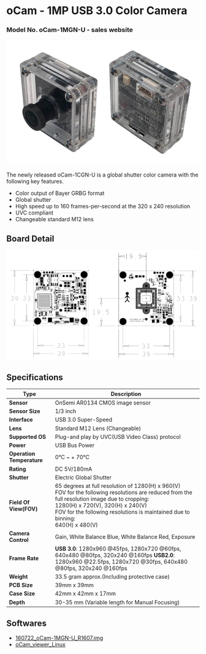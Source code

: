 # oCam - 1MP USB 3.0 Color Camera
### Model No. oCam-1MGN-U - sales website

![ScreenShot](../../images/oCam-1MGN-U_model_new.jpg)


The newly released oCam-1CGN-U is a global shutter color camera with the following key features.
* Color output of Bayer GRBG format
* Global shutter
* High speed up to 160 frames-per-second at the 320 x 240 resolution
* UVC compliant
* Changeable standard M12 lens

## Board Detail
![ScreenShot](../../images/oCam-1MGN-U_layout.png)


## Specifications
Type | Description |
------|------|
**Sensor** | OnSemi AR0134 CMOS image sensor |
**Sensor Size** | 1/3 inch |
**Interface** | USB 3.0 Super-Speed |
**Lens** | Standard M12 Lens (Changeable) | 
**Supported OS** | Plug-and play by UVC(USB Video Class) protocol | 
**Power** | USB Bus Power | 
**Operation Temperature** | 0°C ~ + 70°C |
**Rating** | DC 5V/180mA |
**Shutter** | Electric Global Shutter |
**Field Of View(FOV)** | 65 degrees at full resolution of 1280(H) x 960(V)</br>FOV for the following resolutions are reduced from the full resolution image due to cropping:</br>1280(H) x 720(V), 320(H) x 240(V)</br>FOV for the following resolutions is maintained due to binning:</br>640(H) x 480(V) |
**Camera Control** | Gain, White Balance Blue, White Balance Red, Exposure | 
**Frame Rate** | **USB 3.0**: 1280x960 @45fps, 1280x720 @60fps, 640x480 @80fps, 320x240 @160fps **USB2.0**: 1280x960 @22.5fps, 1280x720 @30fps, 640x480 @80fps, 320x240 @160fps | 
**Weight** | 33.5 gram approx.(Including protective case) | 
**PCB Size** | 39mm x 39mm | 
**Case Size** | 42mm x 42mm x 17mm |
**Depth** | 30-35 mm (Variable length for Manual Focusing) |

## Softwares
* [160722_oCam-1MGN-U_R1607.img](../../Firmware)
* [oCam_viewer_Linux](../../Software/oCam_viewer_Linux)
